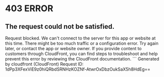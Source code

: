 # 403 ERROR

## The request could not be satisfied.

Request blocked. We can't connect to the server for this app or website at this time. There might be too much traffic or a configuration error. Try again later, or contact the app or website owner. If you provide content to customers through CloudFront, you can find steps to troubleshoot and help prevent this error by reviewing the CloudFront documentation. ```
Generated by cloudfront (CloudFront)
Request ID: 1dPp3XFexViE9z0hiQRbdSRNHzKOZNf-AtwrOxDbzOukSaX5h8HdEg==

```

